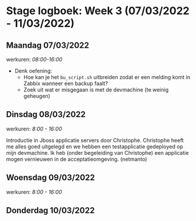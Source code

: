 # Stage logboek: Week 3 (07/03/2022 - 11/03/2022)

## Maandag 07/03/2022

werkuren: _08:00-16:00_

- Denk oefening:
  - Hoe kan je het `bu_script.sh` uitbreiden zodat er een melding komt in Zabbix wanneer een backup faalt?
  - Zoek uit wat er misgegaan is met de devmachine (te weinig geheugen)

## Dinsdag 08/03/2022

werkuren: _8:00 - 16:00_

Introductie in Jboss applicatie servers door Christophe. Christophe heeft me alles goed uitgelegd en we hebben een testapplicatie gedeployed op mijn devmachine. Ik heb (onder begeleiding van Christophe) een applicatie mogen vernieuwen in de acceptatieomgeving. (netmanto)

## Woensdag 09/03/2022

werkuren: _8:00 - 16:00_

## Donderdag 10/03/2022
